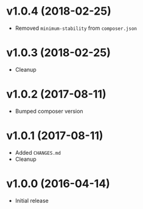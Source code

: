 v1.0.4 (2018-02-25)
===================
* Removed `minimum-stability` from `composer.json`

v1.0.3 (2018-02-25)
===================
* Cleanup

v1.0.2 (2017-08-11)
===================
* Bumped composer version

v1.0.1 (2017-08-11)
===================
* Added `CHANGES.md`
* Cleanup

v1.0.0 (2016-04-14)
===================
* Initial release
